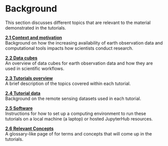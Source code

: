 # Background

This section discusses different topics that are relevant to the material demonstrated in the tutorials.

**[2.1 Context and motivation](1_context_motivation.md)**  
    Background on how the increasing availability of earth observation data and computational tools impacts how scientists conduct research.

**[2.2 Data cubes](2_data_cubes.md)**  
    An overview of data cubes for earth observation data and how they are used in scientific workflows.

**[2.3 Tutorials overview](3_tutorials_overview.md)**  
A brief description of the topics covered within each tutorial.

**[2.4 Tutorial data](4_tutorial_data.md)**  
Background on the remote sensing datasets used in each tutorial.

**[2.5 Software](5_software.md)**  
Instructions for how to set up a computing environment to run these tutorials on a local machine (a laptop) or hosted JupyterHub resources.

**[2.6 Relevant Concepts](6_relevant_concepts.md)**  
A glossary-like page of for terms and concepts that will come up in the tutorials.